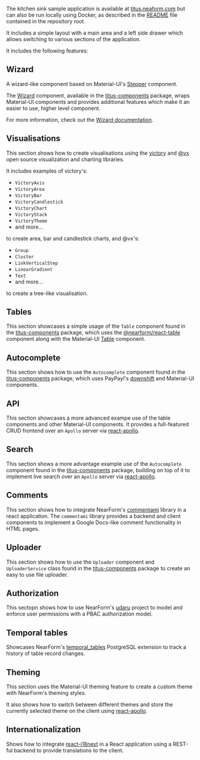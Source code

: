 The kitchen sink sample application is available at [titus.neaform.com](https://titus.nearform.com) but can also be run locally using Docker, as described in the [README](https://github.com/nearform/titus) file contained in the repository root.

It includes a simple layout with a main area and a left side drawer which allows switching to various sections of the application. 

It includes the following features:

## Wizard

A wizard-like component based on Material-UI's [Stepper](https://material-ui.com/demos/steppers/) component.

The [Wizard]() component, available in the [titus-components](titus-components.md) package, wraps Material-UI components and provides additional features which make it an easier to use, higher level component.

For more information, check out the [Wizard documentation](https://github.com/nearform/titus/tree/master/packages/titus-components/src/wizard).


## Visualisations

This section shows how to create visualisations using the [victory](https://github.com/FormidableLabs/victory) and [@vx](https://github.com/hshoff/vx) open source visualization and charting libraries.

It includes examples of victory's:

- `VictoryAxis`
- `VictoryArea`
- `VictoryBar`
- `VictoryCandlestick`
- `VictoryChart`
- `VictoryStack`
- `VictoryTheme`
- and more...

to create area, bar and candlestick charts, and @vx's:

- `Group`
- `Cluster`
- `LinkVerticalStep`
- `LinearGradient`
- `Text`
- and more...

to create a tree-like visualisation.

## Tables

This section showcases a simple usage of the `Table` component found in the [titus-components](titus-components.md) package, which uses the [@nearform/react-table](https://github.com/nearform/react-table) component along with the Material-UI [Table](https://material-ui.com/demos/tables/) component.

## Autocomplete

This section shows how to use the `Autocomplete` component found in the [titus-components](titus-components.md) package, which uses PayPayl's [downshift](https://github.com/paypal/downshift) and Material-UI components.

## API

This section showcases a more advanced exampe use of the table components and other Material-UI components. It provides a full-featured CRUD frontend over an `Apollo` server via [react-apollo](https://github.com/apollographql/react-apollo).

## Search

This section shows a more advantage example use of the `Autocomplete` component found in the [titus-components](titus-components.md) package, building on top of it to implement live search over an `Apollo` server via [react-apollo](https://github.com/apollographql/react-apollo).

## Comments

This section shows how to integrate NearForm's [commentami](https://github.com/nearform/commentami) library in a react application. The `commentami` library provides a backend and client components to implement a Google Docs-like comment functionality in HTML pages.

## Uploader

This section shows how to use the `Uploader` component and `UploaderService` class found in the [titus-components](titus-components.md) package to create an easy to use file uploader.

## Authorization

This sectopn shows how to use NearForm's [udaru](https://github.com/nearform/udaru) project to model and enforce user permissions with a PBAC authorization model.

## Temporal tables

Showcases NearForm's [temporal_tables](https://github.com/nearform/temporal_tables) PostgreSQL extension to track a history of table record changes.

## Theming

This section uses the Material-UI theming feature to create a custom theme with NearForm's theming styles. 

It also shows how to switch between different themes and store the currently selected theme on the client using [react-apollo](https://github.com/apollographql/react-apollo).

## Internationalization

Shows how to integrate [react-i18next](https://github.com/i18next/react-i18next) in a React application using a REST-ful backend to provide translations to the client.